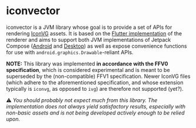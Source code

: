 # iconvector

iconvector is a JVM library whose goal is to provide a set of APIs for rendering [IconVG](https://github.com/google/iconvg) assets. It is based on the [Flutter implementation](https://github.com/google/iconvg/tree/main/src/dart) of the renderer and aims to support both JVM implementations of Jetpack Compose ([Android](https://developer.android.com/jetpack/compose) and [Desktop](https://github.com/JetBrains/compose-jb)) as well as expose convenience functions for use with `android.graphics.Drawable`-reliant APIs.

**NOTE:** This library was implemented **in accordance with the FFV0 specification**, which is considered experimental and is meant to be superseded by the (non-compatible) FFV1 specification. Newer IconVG files (which adhere to the aforementioned specification, and whose extension typically is `iconvg`, as opposed to `ivg`) are therefore not supported (yet?).

⚠️ *You should probably not expect much from this library. The implementation does not always yield satisfactory results, especially with non-basic assets and is not being developed actively enough to be relied upon.*
